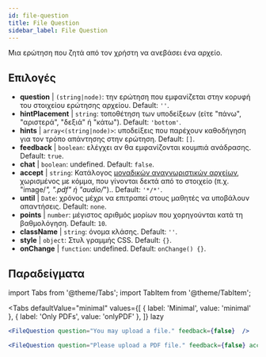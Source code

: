 ```yaml
---
id: file-question 
title: File Question
sidebar_label: File Question
---
```


Μια ερώτηση που ζητά από τον χρήστη να ανεβάσει ένα αρχείο.

## Επιλογές

* __question__ | `(string|node)`: την ερώτηση που εμφανίζεται στην κορυφή του στοιχείου ερώτησης αρχείου. Default: `''`.
* __hintPlacement__ | `string`: τοποθέτηση των υποδείξεων (είτε "πάνω", "αριστερά", "δεξιά" ή "κάτω"). Default: `'bottom'`.
* __hints__ | `array<(string|node)>`: υποδείξεις που παρέχουν καθοδήγηση για τον τρόπο απάντησης στην ερώτηση. Default: `[]`.
* __feedback__ | `boolean`: ελέγχει αν θα εμφανίζονται κουμπιά ανάδρασης. Default: `true`.
* __chat__ | `boolean`: undefined. Default: `false`.
* __accept__ | `string`: Κατάλογος [μοναδικών αναγνωριστικών αρχείων](https://developer.mozilla.org/en-US/docs/Web/HTML/Element/input/file#unique_file_type_specifiers), χωρισμένος με κόμμα, που γίνονται δεκτά από το στοιχείο (π.χ. "image/*", ".pdf" ή "audio/*").. Default: `'*/*'`.
* __until__ | `Date`: χρόνος μέχρι να επιτραπεί στους μαθητές να υποβάλουν απαντήσεις. Default: `none`.
* __points__ | `number`: μέγιστος αριθμός μορίων που χορηγούνται κατά τη βαθμολόγηση. Default: `10`.
* __className__ | `string`: όνομα κλάσης. Default: `''`.
* __style__ | `object`: Στυλ γραμμής CSS. Default: `{}`.
* __onChange__ | `function`: undefined. Default: `onChange() {}`.


## Παραδείγματα

import Tabs from '@theme/Tabs';
import TabItem from '@theme/TabItem';

<Tabs
    defaultValue="minimal"
    values={[
        { label: 'Minimal', value: 'minimal' },
        { label: 'Only PDFs', value: 'onlyPDF' },
    ]}
    lazy
>

<TabItem value="minimal">

```jsx live
<FileQuestion question="You may upload a file." feedback={false}  />
```
</TabItem>

<TabItem value="onlyPDF">

```jsx live
<FileQuestion question="Please upload a PDF file." feedback={false} accept=".pdf" />
```

</TabItem>

</Tabs>
